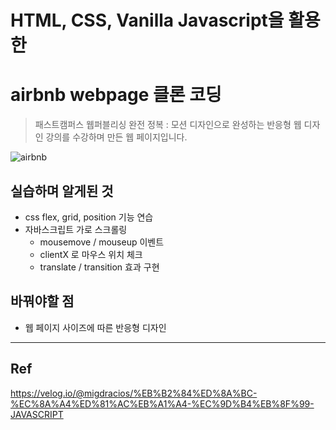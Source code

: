 # HTML, CSS, Vanilla Javascript을 활용한 
# airbnb webpage 클론 코딩
> 패스트캠퍼스 웹퍼블리싱 완전 정복 : 모션 디자인으로 완성하는 반응형 웹 디자인 강의를 수강하며 만든 웹 페이지입니다.

![airbnb](https://github.com/JisooOvO/airbnb-clone_coding/assets/138751028/e037defa-10e7-4a3b-bf6b-f7369cc4e36c)

## 실습하며 알게된 것

- css flex, grid, position 기능 연습
- 자바스크립트 가로 스크롤링
  - mousemove / mouseup 이벤트
  - clientX 로 마우스 위치 체크
  - translate / transition 효과 구현

## 바꿔야할 점

- 웹 페이지 사이즈에 따른 반응형 디자인

---

## Ref

https://velog.io/@migdracios/%EB%B2%84%ED%8A%BC-%EC%8A%A4%ED%81%AC%EB%A1%A4-%EC%9D%B4%EB%8F%99-JAVASCRIPT

